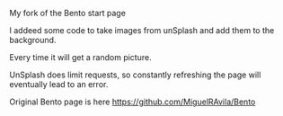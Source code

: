 My fork of the Bento start page

I addeed some code to take images from unSplash and add them to the background.

Every time it will get a random picture.

UnSplash does limit requests, so constantly refreshing the page will eventually lead to an error.


Original Bento page is here
https://github.com/MiguelRAvila/Bento
